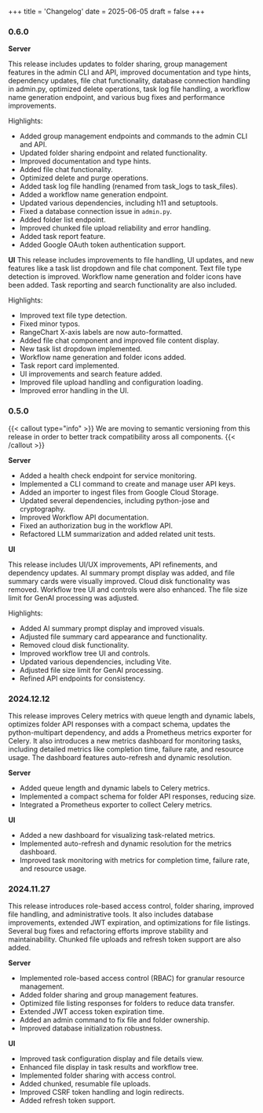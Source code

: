 +++
title = 'Changelog'
date = 2025-06-05
draft = false
+++

### 0.6.0

**Server**

This release includes updates to folder sharing, group management features in the admin CLI and API, improved documentation and type hints, dependency updates, file chat functionality, database connection handling in admin.py, optimized delete operations, task log file handling, a workflow name generation endpoint, and various bug fixes and performance improvements.

Highlights:

- Added group management endpoints and commands to the admin CLI and API.
- Updated folder sharing endpoint and related functionality.
- Improved documentation and type hints.
- Added file chat functionality.
- Optimized delete and purge operations.
- Added task log file handling (renamed from task_logs to task_files).
- Added a workflow name generation endpoint.
- Updated various dependencies, including h11 and setuptools.
- Fixed a database connection issue in `admin.py`.
- Added folder list endpoint.
- Improved chunked file upload reliability and error handling.
- Added task report feature.
- Added Google OAuth token authentication support.

**UI**
This release includes improvements to file handling, UI updates, and new features like a task list dropdown and file chat component. Text file type detection is improved. Workflow name generation and folder icons have been added. Task reporting and search functionality are also included.

Highlights:

- Improved text file type detection.
- Fixed minor typos.
- RangeChart X-axis labels are now auto-formatted.
- Added file chat component and improved file content display.
- New task list dropdown implemented.
- Workflow name generation and folder icons added.
- Task report card implemented.
- UI improvements and search feature added.
- Improved file upload handling and configuration loading.
- Improved error handling in the UI.

### 0.5.0

{{< callout type="info" >}}
We are moving to semantic versioning from this release in order to better track compatibility aross all components.
{{< /callout >}}

**Server**

- Added a health check endpoint for service monitoring.
- Implemented a CLI command to create and manage user API keys.
- Added an importer to ingest files from Google Cloud Storage.
- Updated several dependencies, including python-jose and cryptography.
- Improved Workflow API documentation.
- Fixed an authorization bug in the workflow API.
- Refactored LLM summarization and added related unit tests.

**UI**

This release includes UI/UX improvements, API refinements, and dependency updates. AI summary prompt display was added, and file summary cards were visually improved. Cloud disk functionality was removed. Workflow tree UI and controls were also enhanced. The file size limit for GenAI processing was adjusted.

Highlights:

- Added AI summary prompt display and improved visuals.
- Adjusted file summary card appearance and functionality.
- Removed cloud disk functionality.
- Improved workflow tree UI and controls.
- Updated various dependencies, including Vite.
- Adjusted file size limit for GenAI processing.
- Refined API endpoints for consistency.

### 2024.12.12

This release improves Celery metrics with queue length and dynamic labels, optimizes folder API responses with a compact schema, updates the python-multipart dependency, and adds a Prometheus metrics exporter for Celery. It also introduces a new metrics dashboard for monitoring tasks, including detailed metrics like completion time, failure rate, and resource usage. The dashboard features auto-refresh and dynamic resolution.

**Server**

- Added queue length and dynamic labels to Celery metrics.
- Implemented a compact schema for folder API responses, reducing size.
- Integrated a Prometheus exporter to collect Celery metrics.

**UI**

- Added a new dashboard for visualizing task-related metrics.
- Implemented auto-refresh and dynamic resolution for the metrics dashboard.
- Improved task monitoring with metrics for completion time, failure rate, and resource usage.

### 2024.11.27

This release introduces role-based access control, folder sharing, improved file handling, and administrative tools. It also includes database improvements, extended JWT expiration, and optimizations for file listings. Several bug fixes and refactoring efforts improve stability and maintainability. Chunked file uploads and refresh token support are also added.

**Server**

- Implemented role-based access control (RBAC) for granular resource management.
- Added folder sharing and group management features.
- Optimized file listing responses for folders to reduce data transfer.
- Extended JWT access token expiration time.
- Added an admin command to fix file and folder ownership.
- Improved database initialization robustness.

**UI**

- Improved task configuration display and file details view.
- Enhanced file display in task results and workflow tree.
- Implemented folder sharing with access control.
- Added chunked, resumable file uploads.
- Improved CSRF token handling and login redirects.
- Added refresh token support.
